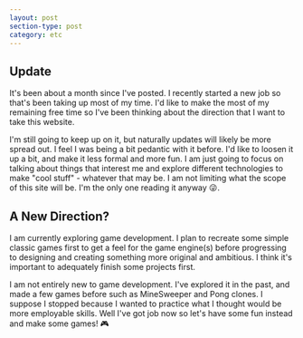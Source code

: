 ```yaml
---
layout: post
section-type: post
category: etc
---
```


## Update

It's been about a month since I've posted.
I recently started a new job so that's been taking up most of my time.
I'd like to make the most of my remaining free time so I've been thinking about the direction that I want to take this website.

I'm still going to keep up on it, but naturally updates will likely be more spread out.
I feel I was being a bit pedantic with it before. 
I'd like to loosen it up a bit, and make it less formal and more fun.
I am just going to focus on talking about things that interest me and explore different technologies to make "cool stuff" - whatever that may be.
I am not limiting what the scope of this site will be.
I'm the only one reading it anyway 😜.

## A New Direction?

I am currently exploring game development.
I plan to recreate some simple classic games first to get a feel for the game engine(s) before progressing to designing and creating something more original and ambitious.
I think it's important to adequately finish some projects first. 

I am not entirely new to game development.
I've explored it in the past, and made a few games before such as MineSweeper and Pong clones.
I suppose I stopped because I wanted to practice what I thought would be more employable skills.
Well I've got job now so let's have some fun instead and make some games! 🎮